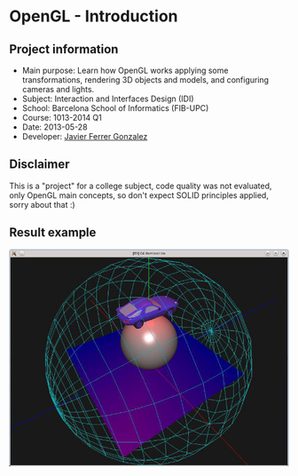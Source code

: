 OpenGL - Introduction
===================

Project information
------------------

* Main purpose:	Learn how OpenGL works applying some transformations, rendering 3D objects and models, and configuring cameras and lights.
* Subject:		Interaction and Interfaces Design (IDI)
* School:	 	Barcelona School of Informatics (FIB-UPC)
* Course:		1013-2014 Q1
* Date:			2013-05-28
* Developer:	[Javier Ferrer Gonzalez](https://twitter.com/JavierCane)

Disclaimer
------------------

This is a "project" for a college subject, code quality was not evaluated, only OpenGL main concepts, so don't expect SOLID principles applied, sorry about that :)


Result example
------------------

![Result example](OpenGL.jpg "Result example")